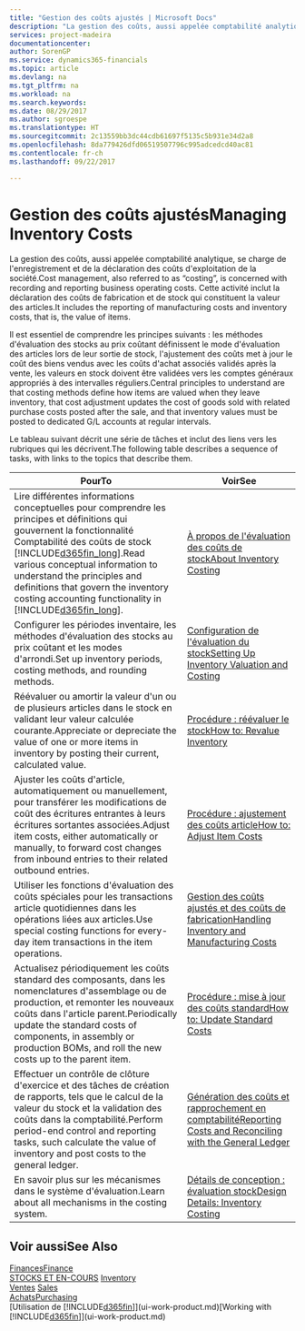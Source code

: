 ```yaml
---
title: "Gestion des coûts ajustés | Microsoft Docs"
description: "La gestion des coûts, aussi appelée comptabilité analytique, se charge de l'enregistrement et de la déclaration des coûts d'exploitation de la société. Cette activité inclut la déclaration des coûts de fabrication et de stock qui constituent la valeur des articles."
services: project-madeira
documentationcenter: 
author: SorenGP
ms.service: dynamics365-financials
ms.topic: article
ms.devlang: na
ms.tgt_pltfrm: na
ms.workload: na
ms.search.keywords: 
ms.date: 08/29/2017
ms.author: sgroespe
ms.translationtype: HT
ms.sourcegitcommit: 2c13559bb3dc44cdb61697f5135c5b931e34d2a8
ms.openlocfilehash: 8da779426dfd06519507796c995adcedcd40ac81
ms.contentlocale: fr-ch
ms.lasthandoff: 09/22/2017

---
```

# <a name="managing-inventory-costs"></a><span data-ttu-id="f7696-104">Gestion des coûts ajustés</span><span class="sxs-lookup"><span data-stu-id="f7696-104">Managing Inventory Costs</span></span>
<span data-ttu-id="f7696-105">La gestion des coûts, aussi appelée comptabilité analytique, se charge de l'enregistrement et de la déclaration des coûts d'exploitation de la société.</span><span class="sxs-lookup"><span data-stu-id="f7696-105">Cost management, also referred to as “costing”, is concerned with recording and reporting business operating costs.</span></span> <span data-ttu-id="f7696-106">Cette activité inclut la déclaration des coûts de fabrication et de stock qui constituent la valeur des articles.</span><span class="sxs-lookup"><span data-stu-id="f7696-106">It includes the reporting of manufacturing costs and inventory costs, that is, the value of items.</span></span>   

<span data-ttu-id="f7696-107">Il est essentiel de comprendre les principes suivants : les méthodes d'évaluation des stocks au prix coûtant définissent le mode d'évaluation des articles lors de leur sortie de stock, l'ajustement des coûts met à jour le coût des biens vendus avec les coûts d'achat associés validés après la vente, les valeurs en stock doivent être validées vers les comptes généraux appropriés à des intervalles réguliers.</span><span class="sxs-lookup"><span data-stu-id="f7696-107">Central principles to understand are that costing methods define how items are valued when they leave inventory, that cost adjustment updates the cost of goods sold with related purchase costs posted after the sale, and that inventory values must be posted to dedicated G/L accounts at regular intervals.</span></span>

<span data-ttu-id="f7696-108">Le tableau suivant décrit une série de tâches et inclut des liens vers les rubriques qui les décrivent.</span><span class="sxs-lookup"><span data-stu-id="f7696-108">The following table describes a sequence of tasks, with links to the topics that describe them.</span></span>

|<span data-ttu-id="f7696-109">**Pour**</span><span class="sxs-lookup"><span data-stu-id="f7696-109">**To**</span></span>|<span data-ttu-id="f7696-110">**Voir**</span><span class="sxs-lookup"><span data-stu-id="f7696-110">**See**</span></span>|  
|------------|-------------|  
|<span data-ttu-id="f7696-111">Lire différentes informations conceptuelles pour comprendre les principes et définitions qui gouvernent la fonctionnalité Comptabilité des coûts de stock [!INCLUDE[d365fin_long](includes/d365fin_long_md.md)].</span><span class="sxs-lookup"><span data-stu-id="f7696-111">Read various conceptual information to understand the principles and definitions that govern the inventory costing accounting functionality in [!INCLUDE[d365fin_long](includes/d365fin_long_md.md)].</span></span>|[<span data-ttu-id="f7696-112">À propos de l'évaluation des coûts de stock</span><span class="sxs-lookup"><span data-stu-id="f7696-112">About Inventory Costing</span></span>](finance-learn-about-costing.md)|  
|<span data-ttu-id="f7696-113">Configurer les périodes inventaire, les méthodes d'évaluation des stocks au prix coûtant et les modes d'arrondi.</span><span class="sxs-lookup"><span data-stu-id="f7696-113">Set up inventory periods, costing methods, and rounding methods.</span></span>|[<span data-ttu-id="f7696-114">Configuration de l'évaluation du stock</span><span class="sxs-lookup"><span data-stu-id="f7696-114">Setting Up Inventory Valuation and Costing</span></span>](finance-set-up-inventory-valuation-and-costing.md)|
|<span data-ttu-id="f7696-115">Réévaluer ou amortir la valeur d'un ou de plusieurs articles dans le stock en validant leur valeur calculée courante.</span><span class="sxs-lookup"><span data-stu-id="f7696-115">Appreciate or depreciate the value of one or more items in inventory by posting their current, calculated value.</span></span>|[<span data-ttu-id="f7696-116">Procédure : réévaluer le stock</span><span class="sxs-lookup"><span data-stu-id="f7696-116">How to: Revalue Inventory</span></span>](inventory-how-revalue-inventory.md)|
|<span data-ttu-id="f7696-117">Ajuster les coûts d'article, automatiquement ou manuellement, pour transférer les modifications de coût des écritures entrantes à leurs écritures sortantes associées.</span><span class="sxs-lookup"><span data-stu-id="f7696-117">Adjust item costs, either automatically or manually, to forward cost changes from inbound entries to their related outbound entries.</span></span>|[<span data-ttu-id="f7696-118">Procédure : ajustement des coûts article</span><span class="sxs-lookup"><span data-stu-id="f7696-118">How to: Adjust Item Costs</span></span>](inventory-how-adjust-item-costs.md)|
|<span data-ttu-id="f7696-119">Utiliser les fonctions d'évaluation des coûts spéciales pour les transactions article quotidiennes dans les opérations liées aux articles.</span><span class="sxs-lookup"><span data-stu-id="f7696-119">Use special costing functions for every-day item transactions in the item operations.</span></span>|[<span data-ttu-id="f7696-120">Gestion des coûts ajustés et des coûts de fabrication</span><span class="sxs-lookup"><span data-stu-id="f7696-120">Handling Inventory and Manufacturing Costs</span></span>](finance-handle-inventory-and-manufacturing-costs.md)|  
|<span data-ttu-id="f7696-121">Actualisez périodiquement les coûts standard des composants, dans les nomenclatures d'assemblage ou de production, et remonter les nouveaux coûts dans l'article parent.</span><span class="sxs-lookup"><span data-stu-id="f7696-121">Periodically update the standard costs of components, in assembly or production BOMs, and roll the new costs up to the parent item.</span></span>|[<span data-ttu-id="f7696-122">Procédure : mise à jour des coûts standard</span><span class="sxs-lookup"><span data-stu-id="f7696-122">How to: Update Standard Costs</span></span>](finance-how-to-update-standard-costs.md)|
|<span data-ttu-id="f7696-123">Effectuer un contrôle de clôture d'exercice et des tâches de création de rapports, tels que le calcul de la valeur du stock et la validation des coûts dans la comptabilité.</span><span class="sxs-lookup"><span data-stu-id="f7696-123">Perform period-end control and reporting tasks, such calculate the value of inventory and post costs to the general ledger.</span></span>|[<span data-ttu-id="f7696-124">Génération des coûts et rapprochement en comptabilité</span><span class="sxs-lookup"><span data-stu-id="f7696-124">Reporting Costs and Reconciling with the General Ledger</span></span>](finance-report-costs-and-reconcile-with-the-general-ledger.md)|  
|<span data-ttu-id="f7696-125">En savoir plus sur les mécanismes dans le système d'évaluation.</span><span class="sxs-lookup"><span data-stu-id="f7696-125">Learn about all mechanisms in the costing system.</span></span>|[<span data-ttu-id="f7696-126">Détails de conception : évaluation stock</span><span class="sxs-lookup"><span data-stu-id="f7696-126">Design Details: Inventory Costing</span></span>](design-details-inventory-costing.md)|  

## <a name="see-also"></a><span data-ttu-id="f7696-127">Voir aussi</span><span class="sxs-lookup"><span data-stu-id="f7696-127">See Also</span></span>  
 [<span data-ttu-id="f7696-128">Finances</span><span class="sxs-lookup"><span data-stu-id="f7696-128">Finance</span></span>](finance.md)  
 <span data-ttu-id="f7696-129">[STOCKS ET EN-COURS](inventory-manage-inventory.md) </span><span class="sxs-lookup"><span data-stu-id="f7696-129">[Inventory](inventory-manage-inventory.md) </span></span>  
 <span data-ttu-id="f7696-130">[Ventes](sales-manage-sales.md) </span><span class="sxs-lookup"><span data-stu-id="f7696-130">[Sales](sales-manage-sales.md) </span></span>  
 [<span data-ttu-id="f7696-131">Achats</span><span class="sxs-lookup"><span data-stu-id="f7696-131">Purchasing</span></span>](purchasing-manage-purchasing.md)  
 <span data-ttu-id="f7696-132">[Utilisation de [!INCLUDE[d365fin](includes/d365fin_md.md)]](ui-work-product.md)</span><span class="sxs-lookup"><span data-stu-id="f7696-132">[Working with [!INCLUDE[d365fin](includes/d365fin_md.md)]](ui-work-product.md)</span></span>

